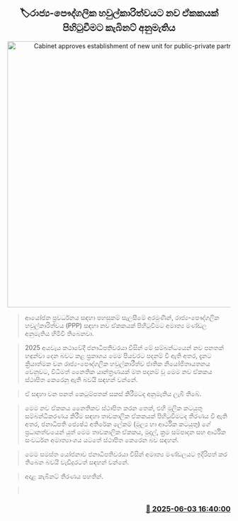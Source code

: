 <p align='center'><b><h2 align='center' title='Cabinet approves establishment of new unit for public-private partnerships'>🏷රාජ්‍ය-පෞද්ගලික හවුල්කාරිත්වයට නව ඒකකයක් පිහිටුවීමට කැබිනට් අනුමැතිය</h2></b></p>
<p align='center'><img src='https://helakuru.sgp1.cdn.digitaloceanspaces.com/esana/images/lib/cabinet-updates[1].jpg' width='600' alt='Cabinet approves establishment of new unit for public-private partnerships'></p>

> ආයෝජන ප්‍රවර්ධනය සඳහා පහසුකම් සැලසීමේ අරමුණින්, රාජ්‍ය-පෞද්ගලික හවුල්කාරිත්වය (PPP) සඳහා නව ඒකකයක් පිහිටුවීමට අමාත්‍ය මණ්ඩල අනුමැතිය හිමිවී තිබෙනවා.

> 2025 අයවැය කථාවේදී ජනාධිපතිවරයා විසින් මේ සම්බන්ධයෙන් නව පනතක් හඳුන්වා දෙන බවට කළ ප්‍රකාශය මෙම පියවරට පදනම් වී ඇති අතර, දැනට ක්‍රියාත්මක වන රාජ්‍ය-පෞද්ගලික හවුල්කාරීත්ව ජාතික නියෝජිතායතනය වෙනුවට, විධිමත් නෛතික යාන්ත්‍රණයක් මත පදනම් වූ මෙම නව ඒකකය ස්ථාපිත කෙරෙනු ඇති බවයි සඳහන් වන්නේ.

> ඒ සඳහා වන පනත් කෙටුම්පතක් සකස් කිරීමටද අනුමැතිය ලැබී තිබේ.

> මෙම නව ඒකකය නෛතිකව ස්ථාපිත කරන තෙක්, එහි මූලික කටයුතු සම්බන්ධීකරණය කිරීම සඳහා තාවකාලික ඒකකයක් පිහිටුවීමටද තීරණය වී ඇති අතර, ජනාධිපති ජ්‍යෙෂ්ඨ අතිරේක ලේකම් (මූල්‍ය හා ආර්ථික කටයුතු) ගේ ප්‍රධානත්වයෙන් යුත් මෙම තාවකාලික ඒකකය, මුදල්, ක්‍රම සම්පාදන සහ ආර්ථික සංවර්ධන අමාත්‍යාංශය යටතේ ස්ථාපිත කෙරෙන බව සඳහන්.

> මෙම සමස්ත යෝජනාව ජනාධිපතිවරයා විසින් අමාත්‍ය මණ්ඩලයට ඉදිරිපත් කර තිබෙන බවයි වැඩිදුරටත් සඳහන් වන්නේ.

> අදාළ කැබිනට් තීරණය පහතින්.

>  



<h3 align='right'><a href='https://www.helakuru.lk/esana/p/110662/'>📅 2025-06-03 16:40:00</a></h3>
